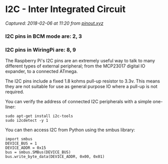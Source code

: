 # I2C - Inter Integrated Circuit

_Captured: 2018-02-06 at 11:20 from [pinout.xyz](https://pinout.xyz/pinout/i2c)_

### I2C pins in BCM mode are: 2, 3

### I2C pins in WiringPi are: 8, 9

The Raspberry Pi's I2C pins are an extremely useful way to talk to many different types of external peripheral; from the MCP23017 digital IO expander, to a connected ATmega.

The I2C pins include a fixed 1.8 kohms pull-up resistor to 3.3v. This means they are not suitable for use as general purpose IO where a pull-up is not required.

You can verify the address of connected I2C peripherals with a simple one-liner:

```
sudo apt-get install i2c-tools
sudo i2cdetect -y 1
```

You can then access I2C from Python using the smbus library:

```
import smbus
DEVICE_BUS = 1
DEVICE_ADDR = 0x15
bus = smbus.SMBus(DEVICE_BUS)
bus.write_byte_data(DEVICE_ADDR, 0x00, 0x01)
```

